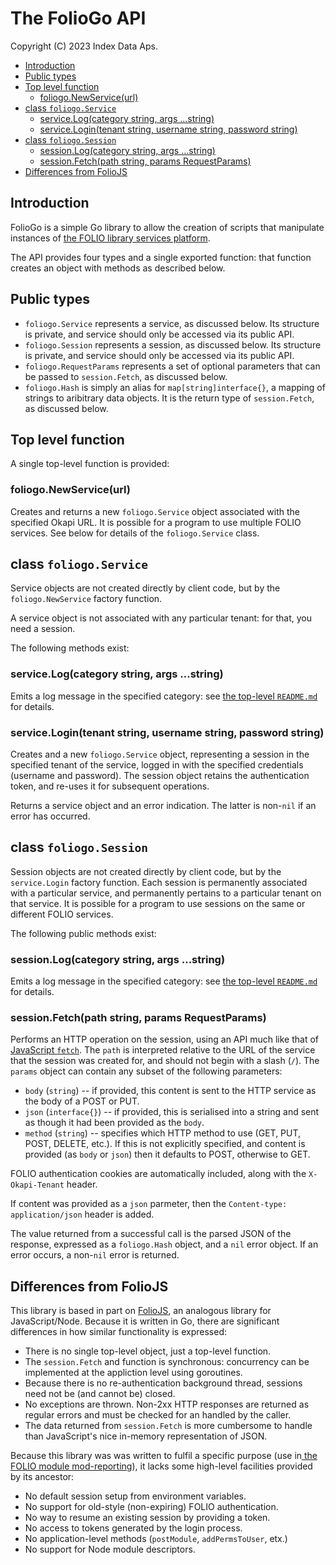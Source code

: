 # The FolioGo API

Copyright (C) 2023 Index Data Aps.

<!-- md2toc -l 2 api.md -->
* [Introduction](#introduction)
* [Public types](#public-types)
* [Top level function](#top-level-function)
    * [foliogo.NewService(url)](#foliogonewserviceurl)
* [class `foliogo.Service`](#class-foliogoservice)
    * [service.Log(category string, args ...string)](#servicelogcategory-string-args-string)
    * [service.Login(tenant string, username string, password string)](#servicelogintenant-string-username-string-password-string)
* [class `foliogo.Session`](#class-foliogosession)
    * [session.Log(category string, args ...string)](#sessionlogcategory-string-args-string)
    * [session.Fetch(path string, params RequestParams)](#sessionfetchpath-string-params-requestparams)
* [Differences from FolioJS](#differences-from-foliojs)



## Introduction

FolioGo is a simple Go library to allow the creation of scripts that manipulate instances of [the FOLIO library services platform](https://www.folio.org/).

The API provides four types and a single exported function: that function creates an object with methods as described below.



## Public types

* `foliogo.Service` represents a service, as discussed below. Its structure is private, and service should only be accessed via its public API.
* `foliogo.Session` represents a session, as discussed below. Its structure is private, and service should only be accessed via its public API.
* `foliogo.RequestParams` represents a set of optional parameters that can be passed to `session.Fetch`, as discussed below.
* `foliogo.Hash` is simply an alias for `map[string]interface{}`, a mapping of strings to aribitrary data objects. It is the return type of `session.Fetch`, as discussed below.



## Top level function

A single top-level function is provided:


### foliogo.NewService(url)

Creates and returns a new `foliogo.Service` object associated with the specified Okapi URL. It is possible for a program to use multiple FOLIO services. See below for details of the `foliogo.Service` class.



## class `foliogo.Service`

Service objects are not created directly by client code, but by the `foliogo.NewService` factory function.

A service object is not associated with any particular tenant: for that, you need a session.

The following methods exist:


### service.Log(category string, args ...string)

Emits a log message in the specified category: see [the top-level `README.md`](../README.md#logging) for details.


### service.Login(tenant string, username string, password string)

Creates and a new `foliogo.Service` object, representing a session in the specified tenant of the service, logged in with the specified credentials (username and password). The session object retains the authentication token, and re-uses it for subsequent operations.

Returns a service object and an error indication. The latter is non-`nil` if an error has occurred.



## class `foliogo.Session`

Session objects are not created directly by client code, but by the `service.Login` factory function. Each session is permanently associated with a particular service, and permanently pertains to a particular tenant on that service. It is possible for a program to use sessions on the same or different FOLIO services.

The following public methods exist:


### session.Log(category string, args ...string)

Emits a log message in the specified category: see [the top-level `README.md`](../README.md#logging) for details.


### session.Fetch(path string, params RequestParams)

Performs an HTTP operation on the session, using an API much like that of [JavaScript `fetch`](https://developer.mozilla.org/en-US/docs/Web/API/fetch). The `path` is interpreted relative to the URL of the service that the session was created for, and should not begin with a slash (`/`). The `params` object can contain any subset of the following parameters:

* `body` (`string`) -- if provided, this content is sent to the HTTP service as the body of a POST or PUT.
* `json` (`interface{}`) -- if provided, this is serialised into a string and sent as though it had been provided as the `body`.
* `method` (`string`) -- specifies which HTTP method to use (GET, PUT, POST, DELETE, etc.). If this is not explicitly specified, and content is provided (as `body` or `json`) then it defaults to POST, otherwise to GET.

FOLIO authentication cookies are automatically included, along with the `X-Okapi-Tenant` header.

If content was provided as a `json` parmeter, then the `Content-type: application/json` header is added.

The value returned from a successful call is the parsed JSON of the response, expressed as a `foliogo.Hash` object, and a `nil` error object. If an error occurs, a non-`nil` error is returned.



## Differences from FolioJS

This library is based in part on [FolioJS](https://github.com/indexdata/foliojs), an analogous library for JavaScript/Node. Because it is written in Go, there are significant differences in how similar functionality is expressed:

* There is no single top-level object, just a top-level function.
* The `session.Fetch` and function is synchronous: concurrency can be implemented at the appliction level using goroutines.
* Because there is no re-authentication background thread, sessions need not be (and cannot be) closed.
* No exceptions are thrown. Non-2xx HTTP responses are returned as regular errors and must be checked for an handled by the caller.
* The data returned from `session.Fetch` is more cumbersome to handle than JavaScript's nice in-memory representation of JSON.

Because this library was was written to fulfil a specific purpose (use in[ the FOLIO module mod-reporting](https://github.com/indexdata/mod-reporting)), it lacks some high-level facilities provided by its ancestor:

* No default session setup from environment variables.
* No support for old-style (non-expiring) FOLIO authentication.
* No way to resume an existing session by providing a token.
* No access to tokens generated by the login process.
* No application-level methods (`postModule`, `addPermsToUser`, etx.)
* No support for Node module descriptors.




